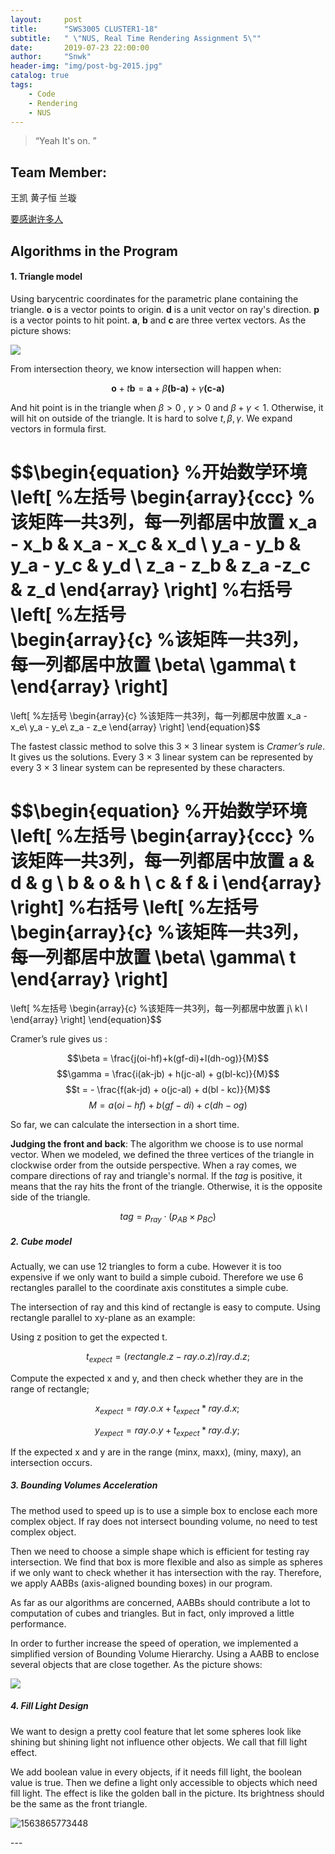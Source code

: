 ```yaml
---
layout:     post
title:      "SWS3005 CLUSTER1-18"
subtitle:   " \"NUS, Real Time Rendering Assignment 5\""
date:       2019-07-23 22:00:00
author:     "Snwk"
header-img: "img/post-bg-2015.jpg"
catalog: true
tags:
    - Code
    - Rendering
    - NUS
---
```


> “Yeah It's on. ”


## Team Member:

王凯 黄子恒 兰璇

[要感谢许多人](#build) 

## Algorithms in the Program

#### 1. Triangle model

   Using barycentric coordinates for the parametric plane containing the triangle. **o** is a vector points to origin. **d** is a unit vector on ray's direction. **p** is a vector points to hit point. **a**, **b** and **c** are three vertex vectors. As the picture shows:

   ![](/img/in-post/post-RenderingAS5/p1.PNG)

   From intersection theory, we know intersection will happen when:

   

   $$\textbf{o} + t\textbf{b}  = \textbf{a} + \beta\textbf{(b-a)} + \gamma\textbf{(c-a)}$$

   

   And hit point is in the triangle when $\beta > 0$ , $\gamma > 0$ and $\beta + \gamma < 1$. Otherwise, it will hit on outside of the triangle. It is hard to solve $t,\beta,\gamma$. We expand vectors in formula first.

   

   $$\begin{equation}       %开始数学环境
   \left[                %左括号
   \begin{array}{ccc}   %该矩阵一共3列，每一列都居中放置
   x_a - x_b & x_a - x_c & x_d \\
   y_a - y_b & y_a - y_c & y_d \\
   z_a - z_b & z_a -z_c & z_d
   \end{array}
   \right]                 %右括号
   \left[                %左括号	
   \begin{array}{c}   %该矩阵一共3列，每一列都居中放置
   \beta\\
   \gamma\\
   t
   \end{array}
   \right]  
   =
   \left[            %左括号
   \begin{array}{c}   %该矩阵一共3列，每一列都居中放置
   x_a - x_e\\
   y_a - y_e\\
   z_a - z_e
   \end{array}
   \right] 
   \end{equation}$$ 

   

   The fastest classic method to solve this 3 × 3 linear system is $\textit{Cramer’s rule}$. It gives us the solutions. Every 3 × 3 linear system can be represented by every 3 × 3 linear system can be represented by these characters.

   

   $$\begin{equation}       %开始数学环境
   \left[                %左括号
   \begin{array}{ccc}   %该矩阵一共3列，每一列都居中放置
   a & d & g \\
   b & o & h \\
   c & f & i
   \end{array}
   \right]                 %右括号
   \left[                %左括号
   \begin{array}{c}   %该矩阵一共3列，每一列都居中放置
   \beta\\
   \gamma\\
   t
   \end{array}
   \right]  
   =
   \left[            %左括号
   \begin{array}{c}   %该矩阵一共3列，每一列都居中放置
   j\\
   k\\
   l
   \end{array}
   \right] 
   \end{equation}​$$

   Cramer’s rule gives us :

   $$\beta = \frac{j(oi-hf)+k(gf-di)+l(dh-og)}{M}$$
   $$\gamma = \frac{i(ak-jb) + h(jc-al) + g(bl-kc)}{M}$$
   $$t = - \frac{f(ak-jd) + o(jc-al) + d(bl - kc)}{M}$$
   $$M = a(oi-hf) + b(gf - di) + c(dh - og)$$

   So far, we can calculate the intersection in a short time.
 
   **Judging the front and back**: The algorithm we choose is to use normal vector. When we modeled, we defined the three vertices of the triangle in clockwise order from the outside perspective. When a ray comes, we compare directions of ray and triangle's normal. If the $tag$ is positive, it means that the ray hits the front of the triangle. Otherwise, it is the opposite side of the triangle.

   

   $$tag = p_{ray} \cdot (p_{AB}  \times {p_{BC}})$$

   

##### 2. Cube model

   Actually, we can use 12 triangles to form a cube. However it is too expensive if we only want to build a simple cuboid. Therefore we use 6 rectangles parallel to the coordinate axis constitutes a simple cube.

   The intersection of ray and this kind of rectangle is easy to compute. Using rectangle parallel to xy-plane as an example:

   Using z position to get the expected t.

   

   $$t_{expect} = (rectangle.z-ray.o.z) / ray.d.z;$$

   

   Compute the expected x and y, and then check whether they are in the range of rectangle;

   

   $$ x_{expect} = ray.o.x + t_{expect}*ray.d.x;​$$

   $$ y_{expect} = ray.o.y + t_{expect}*ray.d.y;​$$

   

   If the expected x and y are in the range (minx, maxx), (miny, maxy), an intersection occurs.

   

##### 3. Bounding Volumes Acceleration

   The method used to speed up is to use a simple box to enclose each more complex object. If ray does not intersect bounding volume, no need to test complex object. 

   Then we need to choose a simple shape which is efficient for testing ray intersection. We find that box is more flexible and also as simple as spheres if we only want to check whether it has intersection with the ray. Therefore, we apply AABBs (axis-aligned bounding boxes) in our program.

   As far as our algorithms are concerned, AABBs should contribute a lot to computation of cubes and triangles. But in fact, only improved a little performance.

   In order to further increase the speed of operation, we implemented a simplified version of Bounding Volume Hierarchy. Using a AABB to enclose several objects that are close together. As the picture shows:

   ![](/img/in-post/post-RenderingAS5/p2.png)

   

##### 4. Fill Light Design

   We want to design a pretty cool feature that let some spheres look like shining but shining light not influence other objects. We call that fill light effect.

   We add boolean value in every objects, if it needs fill light, the boolean value is true. Then we define a light only accessible to objects which need fill light. The effect is like the golden ball in the picture. Its brightness should be the same as the front triangle.

   ![1563865773448](/img/in-post/post-RenderingAS5/p3.png)



<p id = "build"></p>
---




